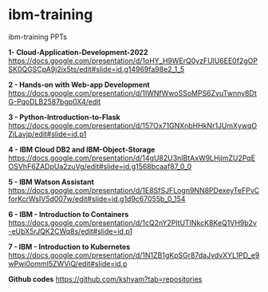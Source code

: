
# ibm-training
ibm-training PPTs 

**1- Cloud-Application-Development-2022**
https://docs.google.com/presentation/d/1oHY_H9WErQ0yzFUlU6EE0f2gOPSK0QGSCpA9j2ix5ts/edit#slide=id.g14969fa98e2_1_5 

**2 - Hands-on with Web-app Development**
https://docs.google.com/presentation/d/1IWNfWwoSSoMPS6ZvuTwnny8DtG-PqoDLB2587bgp0X4/edit

**3 - Python-Introduction-to-Flask**
https://docs.google.com/presentation/d/157Ox71GNXnbHHkNr1JUmXywqOZjLavjp/edit#slide=id.p1

**4 - IBM Cloud DB2 and IBM-Object-Storage**
https://docs.google.com/presentation/d/14gU82U3nIBtAxW9LHjimZU2PqEOSVhF6ZADpUa2zuVg/edit#slide=id.g1568bcaaf87_0_0

**5 - IBM Watson Assistant**
https://docs.google.com/presentation/d/1E8SfSJFLogn9NN8PDexeyTeFPvCforKcrWsIV5d007w/edit#slide=id.g1d9c67055b_0_154

**6 - IBM - Introduction to Containers**
https://docs.google.com/presentation/d/1cQ2nY2PltUTINkcK8KeQ1VH9b2v-eUbX5rJQK2CWq8s/edit#slide=id.p1

**7 - IBM - Introduction to Kubernetes**
https://docs.google.com/presentation/d/1N1ZB1gKpSGr87daJvdvXYL1PD_e9wPwi0ommI5ZWViQ/edit#slide=id.p

**Github codes** 
https://github.com/kshyam?tab=repositories
